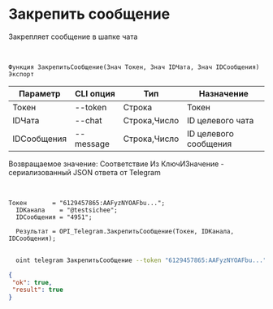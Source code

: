 ﻿---
sidebar_position: 4
---

# Закрепить сообщение
 Закрепляет сообщение в шапке чата


<br/>


`Функция ЗакрепитьСообщение(Знач Токен, Знач IDЧата, Знач IDСообщения) Экспорт`

  | Параметр | CLI опция | Тип | Назначение |
  |-|-|-|-|
  | Токен | --token | Строка | Токен |
  | IDЧата | --chat | Строка,Число | ID целевого чата |
  | IDСообщения | --message | Строка,Число | ID целевого сообщения |

  
  Возвращаемое значение:   Соответствие Из КлючИЗначение - сериализованный JSON ответа от Telegram

<br/>




```bsl title="Пример кода"
Токен       = "6129457865:AAFyzNYOAFbu...";
  IDКанала    = "@testsichee";
  IDСообщения = "4951";
  
  Результат = OPI_Telegram.ЗакрепитьСообщение(Токен, IDКанала, IDСообщения);
```
	


```sh title="Пример команды CLI"
    
  oint telegram ЗакрепитьСообщение --token "6129457865:AAFyzNYOAFbu..." --chat %chat% --message "4951"

```

```json title="Результат"
{
 "ok": true,
 "result": true
}
```
